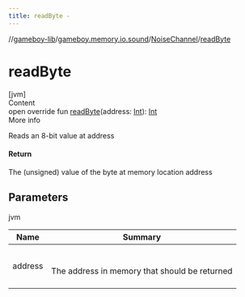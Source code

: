 ```yaml
---
title: readByte -
---
```

//[gameboy-lib](../../index.md)/[gameboy.memory.io.sound](../index.md)/[NoiseChannel](index.md)/[readByte](read-byte.md)



# readByte  
[jvm]  
Content  
open override fun [readByte](read-byte.md)(address: [Int](https://kotlinlang.org/api/latest/jvm/stdlib/kotlin/-int/index.html)): [Int](https://kotlinlang.org/api/latest/jvm/stdlib/kotlin/-int/index.html)  
More info  


Reads an 8-bit value at address



#### Return  


The (unsigned) value of the byte at memory location address



## Parameters  
  
jvm  
  
|  Name|  Summary| 
|---|---|
| <a name="gameboy.memory.io.sound/NoiseChannel/readByte/#kotlin.Int/PointingToDeclaration/"></a>address| <a name="gameboy.memory.io.sound/NoiseChannel/readByte/#kotlin.Int/PointingToDeclaration/"></a><br><br>The address in memory that should be returned<br><br>
  
  



